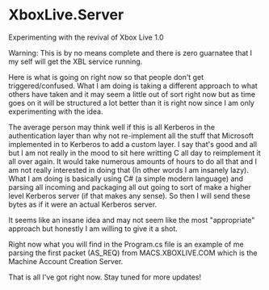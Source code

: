 # XboxLive.Server
Experimenting with the revival of Xbox Live 1.0

Warning: This is by no means complete and there is zero guarnatee that I my self will get the XBL service running.

Here is what is going on right now so that people don't get triggered/confused. What I am doing is taking a different approach to what others have taken and it may seem a little out of sort right now but as time goes on it will be structured a lot better than it is right now since I am only experimenting with the idea.

The average person may think well if this is all Kerberos in the authentication layer than why not re-implement all the stuff that Microsoft implemented in to Kerberos to add a custom layer. I say that's good and all but I am not really in the mood to sit here writting C all day to reimplement it all over again. It would take numerous amounts of hours to do all that and I am not really interested in doing that (In other words I am insanely lazy). What I am doing is basically using C# (a simple modern language) and parsing all incoming and packaging all out going to sort of make a higher level Kerberos server (if that makes any sense). So then I will send these bytes as if it were an actual Kerberos server.

It seems like an insane idea and may not seem like the most "appropriate" approach but honestly I am willing to give it a shot.

Right now what you will find in the Program.cs file is an example of me parsing the first packet (AS_REQ) from MACS.XBOXLIVE.COM which is the Machine Account Creation Server.

That is all I've got right now. Stay tuned for more updates!

